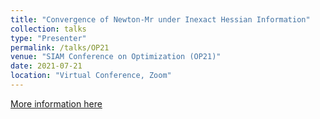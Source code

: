 ```yaml
---
title: "Convergence of Newton-Mr under Inexact Hessian Information"
collection: talks
type: "Presenter"
permalink: /talks/OP21
venue: "SIAM Conference on Optimization (OP21)"
date: 2021-07-21
location: "Virtual Conference, Zoom"
---
```


[More information here](https://meetings.siam.org/sess/dsp_programsess.cfm?SESSIONCODE=71713)
